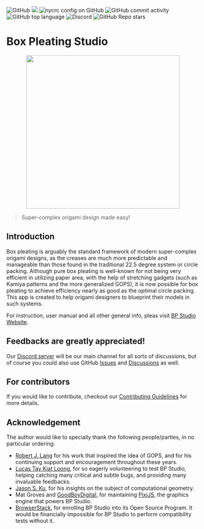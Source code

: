 ![GitHub](https://img.shields.io/github/license/bp-studio/box-pleating-studio)
![](https://img.shields.io/badge/platform-ALL-brightgreen)
![nycrc config on GitHub](https://img.shields.io/nycrc/bp-studio/box-pleating-studio)
![GitHub commit activity](https://img.shields.io/github/commit-activity/m/bp-studio/box-pleating-studio)
![GitHub top language](https://img.shields.io/github/languages/top/bp-studio/box-pleating-studio)
![Discord](https://img.shields.io/discord/943493491378507807?color=blue&label=Discord&logo=discord)
![GitHub Repo stars](https://img.shields.io/github/stars/bp-studio/box-pleating-studio?style=social)

# Box Pleating Studio

<p align="center">
  <a href="http://bp-studio.github.io"><img width="400" src="https://github.com/bp-studio/box-pleating-studio/raw/main/src/public/assets/mockup.jpg"></a>
</p>

> Super-complex origami design made easy!

## Introduction

Box pleating is arguably the standard framework of modern super-complex origami designs,
as the creases are much more predictable and manageable than those found in the traditional 22.5 degree system or circle packing.
Although pure box pleating is well-known for not being very efficient in utilizing paper area,
with the help of stretching gadgets (such as Kamiya patterns and the more generalized GOPS),
it is now possible for box pleating to achieve efficiency nearly as good as the optimal circle packing.
This app is created to help origami designers to blueprint their models in such systems.

For instruction, user manual and all other general info, pleas visit [BP Studio Website](http://bp-studio.github.io).

## Feedbacks are greatly appreciated!

Our [Discord server](https://discord.gg/HkcdTDS4zZ) will be our main channel for all sorts of discussions,
but of course you could also use GitHub [Issues](https://github.com/bp-studio/box-pleating-studio/issues)
and [Discussions](https://github.com/bp-studio/box-pleating-studio/discussions) as well.

## For contributors

If you would like to contribute, checkout our
[Contributing Guidelines](CONTRIBUTING.md) for more details.

## Acknowledgement

The author would like to specially thank the following people/parties, in no particular ordering:
- [Robert J. Lang](https://langorigami.com/) for his work that inspired the idea of GOPS,
and for his continuing support and encouragement throughout these years.
- [Lucas Tay Kiat Loong](https://cexplr.github.io/), for so eagerly volunteering to test BP Studio,
helping catching many critical and subtle bugs, and providing many invaluable feedbacks.
- [Jason S. Ku](https://github.com/origamimagiro), for his insights on the subject of computational geometry.
- Mat Groves and [GoodBoyDigital](https://www.goodboydigital.com), for maintaining [PixiJS](https://pixijs.com/),
the graphics engine that powers BP Studio.
- [BrowserStack](https://www.browserstack.com/), for enrolling BP Studio into its Open Source Program.
It would be financially impossible for BP Studio to perform compatibility tests without it.

